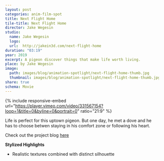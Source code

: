 ```yaml
---
layout: post
categories: anim-film-spot
title: Next Flight Home
tile-title: Next Flight Home
director: Jake Wegesin
studio:
  name: Jake Wegesin
  logo:
  url:  http://jakein3d.com/next-flight-home
duration: "03:19"
year: 2019
excerpt: A pigeon discover things that make life worth living.
place: by Jake Wegesin
image:
  path: images/blog/animation-spotlight/next-flight-home-thumb.jpg
  thumbnail: images/blog/animation-spotlight/next-flight-home-thumb.jpg
share: true
schema: Movie
---
```


{% include responsive-embed url="https://player.vimeo.com/video/331567154?loop=1&title=0&byline=0&portrait=0" ratio="21:9" %}

Life is perfect for this uptown pigeon. But one day, he met a dove and he has to choose betwen staying in his comfort zone or following his heart.

Check out the project blog [here](http://jakein3d.com/next-flight-home)

**Stylized Highlights**
* Realistic textures combined with distinct silhouette

